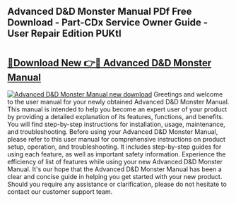 ## Advanced D&D Monster Manual PDf Free Download - Part-CDx Service Owner Guide - User Repair Edition PUKtI

# <h2><a href="http://bc24082.oget.top/?id=Advanced+D%26D+Monster+Manual">🔗Download New 👉🔴 Advanced D&D Monster Manual</a></h2>

[![Advanced D&D Monster Manual new download](https://i.imgur.com/5g1atiW.png)](http://bc24082.oget.top/?id=Advanced+D%26D+Monster+Manual)
Greetings and welcome to the user manual for your newly obtained Advanced D&D Monster Manual. This manual is intended to help you become an expert user of your product by providing a detailed explanation of its features, functions, and benefits. You will find step-by-step instructions for installation, usage, maintenance, and troubleshooting. Before using your Advanced D&D Monster Manual, please refer to this user manual for comprehensive instructions on product setup, operation, and troubleshooting. It includes step-by-step guides for using each feature, as well as important safety information. Experience the efficiency of list of features while using your new Advanced D&D Monster Manual. It's our hope that the Advanced D&D Monster Manual has been a clear and concise guide in helping you get started with your new product. Should you require any assistance or clarification, please do not hesitate to contact our customer support team.
